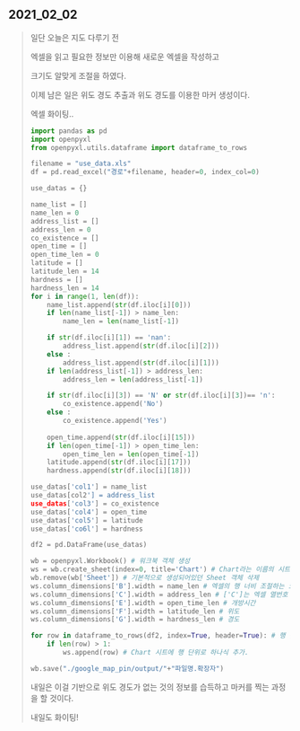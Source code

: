 2021_02_02
---
> 일단 오늘은 지도 다루기 전
>
> 엑셀을 읽고 필요한 정보만 이용해 새로운 엑셀을 작성하고 
>
> 크기도 알맞게 조절을 하였다.
> 
> 이제 남은 일은 위도 경도 추출과 위도 경도를 이용한 마커 생성이다.
>
> 엑셀 화이팅..
> ```Python
> import pandas as pd
> import openpyxl
> from openpyxl.utils.dataframe import dataframe_to_rows
> 
> filename = "use_data.xls"
> df = pd.read_excel("경로"+filename, header=0, index_col=0)
> 
> use_datas = {}
> 
> name_list = []
> name_len = 0
> address_list = []
> address_len = 0
> co_existence = []
> open_time = []
> open_time_len = 0
> latitude = []
> latitude_len = 14
> hardness = []
> hardness_len = 14
> for i in range(1, len(df)):
>     name_list.append(str(df.iloc[i][0]))
>     if len(name_list[-1]) > name_len:
>         name_len = len(name_list[-1])
> 
>     if str(df.iloc[i][1]) == 'nan':
>         address_list.append(str(df.iloc[i][2]))
>     else :
>         address_list.append(str(df.iloc[i][1]))
>     if len(address_list[-1]) > address_len:
>         address_len = len(address_list[-1])
> 
>     if str(df.iloc[i][3]) == 'N' or str(df.iloc[i][3])== 'n':
>         co_existence.append('No')
>     else :
>         co_existence.append('Yes')
>     
>     open_time.append(str(df.iloc[i][15]))
>     if len(open_time[-1]) > open_time_len:
>         open_time_len = len(open_time[-1])
>     latitude.append(str(df.iloc[i][17]))
>     hardness.append(str(df.iloc[i][18]))
> 
> use_datas['col1'] = name_list
> use_datas[col2'] = address_list
> use_datas['col3'] = co_existence
> use_datas['col4'] = open_time
> use_datas['col5'] = latitude
> use_datas['co6l'] = hardness
> 
> df2 = pd.DataFrame(use_datas)
> 
> wb = openpyxl.Workbook() # 워크북 객체 생성
> ws = wb.create_sheet(index=0, title='Chart') # Chart라는 이름의 시트 생성
> wb.remove(wb['Sheet']) # 기본적으로 생성되어있던 Sheet 객체 삭제
> ws.column_dimensions['B'].width = name_len # 엑셀의 행 너비 조절하는 코드, 문자열중 가장 긴것의 길이로 이용함
> ws.column_dimensions['C'].width = address_len # ['C']는 엑셀 열번호 A B C D ...
> ws.column_dimensions['E'].width = open_time_len # 개방시간
> ws.column_dimensions['F'].width = latitude_len # 위도 
> ws.column_dimensions['G'].width = hardness_len # 경도
> 
> for row in dataframe_to_rows(df2, index=True, header=True): # 행 단위로 반복문 수행 (년도별 매출, 영업이익, 자산총계 등)
>     if len(row) > 1:
>         ws.append(row) # Chart 시트에 행 단위로 하나식 추가.
> 
> wb.save("./google_map_pin/output/"+"파일명.확장자")
> ```
> 내일은 이걸 기반으로 위도 경도가 없는 것의 정보를 습득하고 마커를 찍는 과정을 할 것이다.
>
> 내일도 화이팅!
 

